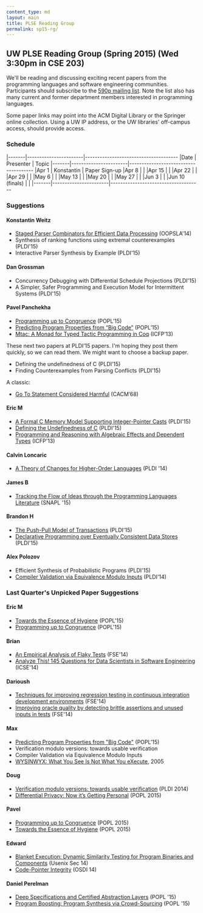 ```yaml
---
content_type: md
layout: main
title: PLSE Reading Group
permalink: sp15-rg/
---
```


## UW PLSE Reading Group (Spring 2015) (Wed 3:30pm in CSE 203)

We'll be reading and discussing exciting recent papers from the programming
languages and software engineering communities.  Participants should
subscribe to the [590p mailing
list](https://mailman.cs.washington.edu/mailman/listinfo/cse590n). Note the
list also has many current and former department members interested in
programming languages.

Some paper links may point into the ACM Digital Library or the
Springer online collection. Using a UW IP address, or the UW
libraries' off-campus access, should provide access.

### Schedule

|-------|-----------------------|--------------------------------------
|Date   | Presenter             | Topic
|-------|-----------------------|--------------------------------------
|Apr  1 | Konstantin            | Paper Sign-up
|Apr  8 |                       |
|Apr 15 |                       |
|Apr 22 |                       |
|Apr 29 |                       |
|May  6 |                       |
|May 13 |                       |
|May 20 |                       |
|May 27 |                       |
|Jun 3  |                       |
|Jun 10 (finals) |              |
|-------|-----------------------|-------------------------------------

### Suggestions

#### Konstantin Weitz

- [Staged Parser Combinators for Efficient Data Processing](http://infoscience.epfl.ch/record/203076/files/p637-jonnalagedda.pdf) (OOPSLA'14)
- Synthesis of ranking functions using extremal counterexamples (PLDI'15)
- Interactive Parser Synthesis by Example (PLDI'15)

#### Dan Grossman

- Concurrency Debugging with Differential Schedule Projections (PLDI'15)
- A Simpler, Safer Programming and Execution Model for Intermittent Systems (PLDI'15)

#### Pavel Panchekha

- [Programming up to Congruence](http://www.seas.upenn.edu/~sweirich/papers/congruence-extended.pdf) (POPL’15)
- [Predicting Program Properties from “Big Code”](http://www.srl.inf.ethz.ch/papers/jsnice15.pdf) (POPL’15)
- [Mtac: A Monad for Typed Tactic Programming in Coq](http://www.mpi-sws.org/~dreyer/papers/mtac/paper.pdf) (ICFP’13)

These next two papers at PLDI’15 papers.
I'm hoping they post them quickly, so we can read them.
We might want to choose a backup paper.

- Defining the undefinedness of C (PLDI’15)
- Finding Counterexamples from Parsing Conflicts (PLDI’15)

A classic:

- [Go To Statement Considered Harmful](http://www.u.arizona.edu/~rubinson/copyright_violations/Go_To_Considered_Harmful.html) (CACM’68)

#### Eric M
- [A Formal C Memory Model Supporting Integer-Pointer Casts](http://conf.researchr.org/event/pldi2015/pldi2015-papers-a-formal-c-memory-model-supporting-integer-pointer-casts) (PLDI'15)
- [Defining the Undefinedness of C](http://conf.researchr.org/event/pldi2015/pldi2015-papers-defining-the-undefinedness-of-c) (PLDI'15)
- [Programming and Reasoning with Algebraic Effects and Dependent Types](http://eb.host.cs.st-andrews.ac.uk/drafts/effects.pdf) (ICFP'13)


#### Calvin Loncaric
- [A Theory of Changes for Higher-Order Languages](https://dl.acm.org/citation.cfm?id=2594304) (PLDI '14)

#### James B
- [Tracking the Flow of Ideas through the Programming Languages Literature](http://www.cs.princeton.edu/~mg19/papers/snapl2015.pdf) (SNAPL '15)

#### Brandon H
- [The Push-Pull Model of Transactions](http://conf.researchr.org/event/pldi2015/pldi2015-papers-the-push-pull-model-of-transactions) (PLDI'15)
- [Declarative Programming over Eventually Consistent Data Stores](http://conf.researchr.org/event/pldi2015/pldi2015-papers-declarative-programming-over-eventually-consistent-data-stores) (PLDI'15)

#### Alex Polozov
- Efficient Synthesis of Probabilistic Programs (PLDI'15)
- [Compiler Validation via Equivalence Modulo Inputs](http://web.cs.ucdavis.edu/~su/publications/emi.pdf) (PLDI'14)

### Last Quarter's Unpicked Paper Suggestions

#### Eric M

- [Towards the Essence of Hygiene](http://michaeldadams.org/papers/hygiene/hygiene-2015-popl-authors-copy.pdf) (POPL'15)
- [Programming up to Congruence](http://www.seas.upenn.edu/~sweirich/papers/congruence-extended.pdf) (POPL'15)

#### Brian

- [An Empirical Analysis of Flaky Tests](http://mir.cs.illinois.edu/~qluo2/fse14LuoHEM.pdf) (FSE'14)
- [Analyze This! 145 Questions for Data Scientists in Software Engineering](http://research.microsoft.com/en-us/um/people/abegel/papers/begel-icse-2014.pdf) (ICSE'14)

#### Darioush

- [Techniques for improving regression testing in continuous integration development environments](http://dl.acm.org/citation.cfm?id=2635868.2635910) (FSE'14)
- [Improving oracle quality by detecting brittle assertions and unused inputs in tests](http://dl.acm.org/citation.cfm?id=2635917) (FSE'14)

#### Max

- [Predicting Program Properties from "Big Code"](http://www.srl.inf.ethz.ch/papers/jsnice15.pdf) (POPL'15)
- Verification modulo versions: towards usable verification
- Compiler Validation via Equivalence Modulo Inputs
- [WYSINWYX: What You See Is Not What You eXecute](http://dl.acm.org/citation.cfm?id=1749612), 2005

#### Doug
- [Verification modulo versions: towards usable verification](http://dl.acm.org/citation.cfm?id=2594326) (PLDI 2014)
- [Differential Privacy: Now it’s Getting Personal](http://www.cse.chalmers.se/~gersch/popl2015.pdf) (POPL 2015)

#### Pavel

- [Programming up to Congruence](http://www.seas.upenn.edu/~sweirich/papers/congruence-extended.pdf) (POPL 2015)
- [Towards the Essence of Hygiene](http://michaeldadams.org/papers/hygiene/) (POPL 2015)

#### Edward

- [Blanket Execution: Dynamic Similarity Testing for Program Binaries and
Components](https://www.usenix.org/conference/usenixsecurity14/technical-sessions/presentation/egele) (Usenix Sec 14)
- [Code-Pointer Integrity](https://www.usenix.org/conference/osdi14/technical-sessions/presentation/kuznetsov) (OSDI 14)

#### Daniel Perelman
- [Deep Specifications and Certified Abstraction Layers](http://flint.cs.yale.edu/flint/publications/dscal.pdf) (POPL '15)
- [Program Boosting: Program Synthesis via Crowd-Sourcing](http://research.microsoft.com/apps/pubs/default.aspx?id=231564) (POPL '15)
